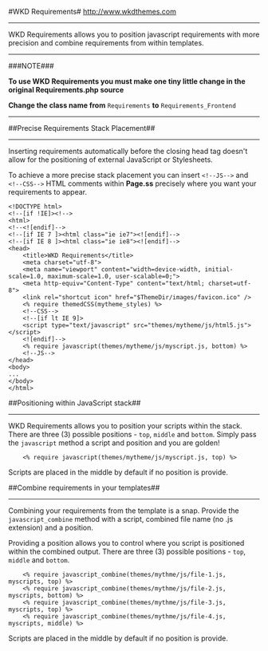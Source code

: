 #WKD Requirements#
http://www.wkdthemes.com
***

WKD Requirements allows you to position javascript requirements with more precision and combine requirements from within templates.

***
###NOTE###

**To use WKD Requirements you must make one tiny little change in the original Requirements.php source**

**Change the class name from** `Requirements` **to** `Requirements_Frontend`
***

##Precise Requirements Stack Placement##
***

Inserting requirements automatically before the closing head tag doesn't allow for the positioning of external JavaScript or Stylesheets.

To achieve a more precise stack placement you can insert `<!--JS-->` and `<!--CSS-->` HTML comments within **Page.ss** precisely where you want your requirements to appear.

```
<!DOCTYPE html>
<!--[if !IE]><!-->
<html>
<!--<![endif]-->
<!--[if IE 7 ]><html class="ie ie7"><![endif]-->
<!--[if IE 8 ]><html class="ie ie8"><![endif]-->
<head>
	<title>WKD Requirements</title>
	<meta charset="utf-8">
	<meta name="viewport" content="width=device-width, initial-scale=1.0, maximum-scale=1.0, user-scalable=0;">
	<meta http-equiv="Content-Type" content="text/html; charset=utf-8">
	<link rel="shortcut icon" href="$ThemeDir/images/favicon.ico" />
	<% require themedCSS(mytheme_styles) %>
	<!--CSS-->
	<!--[if lt IE 9]>
	<script type="text/javascript" src="themes/mytheme/js/html5.js"></script>
	<![endif]-->
	<% require javascript(themes/mytheme/js/myscript.js, bottom) %>
	<!--JS-->
</head>
<body>
...
</body>
</html>
```

##Positioning within JavaScript stack##
***

WKD Requirements allows you to position your scripts within the stack. There are three (3) possible positions - `top`, `middle` and `bottom`. Simply pass the `javascript` method a script and position and you are golden!

```
	<% require javascript(themes/mytheme/js/myscript.js, top) %>
```

Scripts are placed in the middle by default if no position is provide.

##Combine requirements in your templates##
***

Combining your requirements from the template is a snap. Provide the `javascript_combine` method with a script, combined file name (no .js extension) and a position.

Providing a position allows you to control where you script is positioned within the combined output. There are three (3) possible positions - `top`, `middle` and `bottom`.

```
	<% require javascript_combine(themes/mythme/js/file-1.js, myscripts, top) %>
	<% require javascript_combine(themes/mythme/js/file-2.js, myscripts, bottom) %>
	<% require javascript_combine(themes/mythme/js/file-3.js, myscripts, top) %>
	<% require javascript_combine(themes/mythme/js/file-4.js, myscripts, middle) %>
```

Scripts are placed in the middle by default if no position is provide.